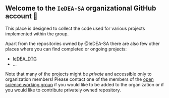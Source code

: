 ## Welcome to the `IeDEA-SA` organizational GitHub account 👋

This place is designed to collect the code used for various projects implemented within the group.  

Apart from the repositories owned by @IeDEA-SA there are also few other places where you can find completed or ongoing projects:

- [IeDEA_DTG](https://github.com/RPanczak/IeDEA_DTG)
- ...

Note that many of the projects might be *private* and accessible only to organization members! 
Please contact one of the members of the [open science working group](https://github.com/orgs/IeDEA-SA/teams/wg_open-science/members) if you would like to be added to the organization or if you would like to contribute privately owned repository.  
